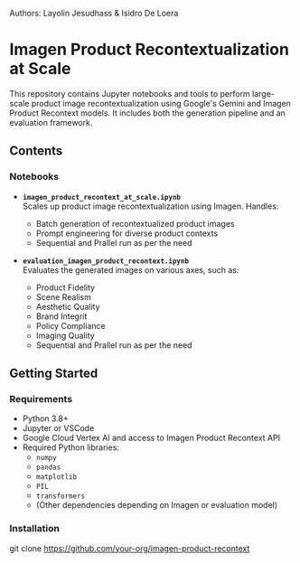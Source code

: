 Authors: Layolin Jesudhass & Isidro De Loera

# Imagen Product Recontextualization at Scale

This repository contains Jupyter notebooks and tools to perform large-scale product image recontextualization using Google's Gemini and Imagen Product Recontext models. It includes both the generation pipeline and an evaluation framework.

## Contents

### Notebooks

- **`imagen_product_recontext_at_scale.ipynb`**  
  Scales up product image recontextualization using Imagen. Handles:
  - Batch generation of recontextualized product images
  - Prompt engineering for diverse product contexts
  - Sequential and Prallel run as per the need

- **`evaluation_imagen_product_recontext.ipynb`**  
  Evaluates the generated images on various axes, such as:
    - Product Fidelity
    - Scene Realism
    - Aesthetic Quality
    - Brand Integrit
    - Policy Compliance
    - Imaging Quality
  - Sequential and Prallel run as per the need

## Getting Started

### Requirements

- Python 3.8+
- Jupyter or VSCode
- Google Cloud Vertex AI and  access to Imagen Product Recontext API
- Required Python libraries:
  - `numpy`
  - `pandas`
  - `matplotlib`
  - `PIL`
  - `transformers`
  - (Other dependencies depending on Imagen or evaluation model)

### Installation

git clone https://github.com/your-org/imagen-product-recontext

